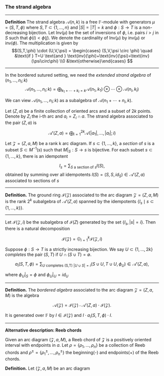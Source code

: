 ### The strand algebra

---
**Definition** The strand algebra $\mathcal{A}(n,k)$ is a free $\mathbb{F}$-module with generators $\mu=(S,T,\phi)$ where $S,T \subset \{1,...,n\}$ and $|S|=|T|=k$ and $\phi:S \to T$ is a non-decreasing bijection. Let $\text{Inv}(\mu)$ be the set of inversions of $\phi$, i.e. pairs $i > j$ in $S$ such that $\phi(i) < \phi (j)$. We denote the cardinality of $\text{Inv}(\mu)$ by $\text{inv}(\mu)$ or $\text{inv}(\phi)$. 
The multiplication is given by
$$(S,T,\phi) \cdot (U,V,\psi) = \begin{cases} (S,V,\psi \circ \phi) \quad &\text{if } T=U \text{and } \text{inv}(\phi)+\text{inv}(\psi)=\text{inv}(\psi\circ\phi) \\0 &\text{otherwise}\end{cases} $$

---

In the bordered sutured setting, we need the *extended strand algebra* of $(n_1,...,n_l;k)$
$$\mathcal{A}(n_1,...,n_l;k) = \bigoplus_{k_1+\cdots+k_l=k} \mathcal{A}(n_1,k_1)\otimes\cdots\otimes\mathcal{A}(n_l,k_l)$$

We can view $\mathcal{A}(n_1,...,n_l;k)$ as a subalgebra of $\mathcal{A}(n_1+\cdots+n_l,k)$.

Let $(Z,a)$ be a finite collection of oriented arcs and a subset of $2k$ points. Denote by $Z_i$ the i-th arc and $a_i=Z_i \cap a$. The strand algebra associated to the pair $(Z,a)$ is

$$\mathcal{A}'(Z,a) = \bigoplus_{i=1}^{2k}\mathcal{A}(|a_1|,...,|a_l|;i)$$

Let $\mathcal{Z} = (Z, a, M)$ be a rank k arc diagram. If $s\subset\{1,...,k\}$, a *section* of $s$ is a subset $S \subset M^{-1}(s)$ such that $M|_S: S \to s$ is bijective. For each subset $s \subset \{1,...,k\}$, there is an idempotent 

$$I_s=\sum_{S \text{ a section of } s} I(S),$$obtained by summing over all idempotents $I(S) = (S,S,id_S) \in \mathcal{A}'(Z,a)$ associated to sections of $s$

---
**Definition.** The ground ring $\mathcal{I}(\mathcal{Z})$ associated to the arc diagram $\mathcal{Z}=(Z,a,M)$ is the rank $2^k$ subalgebra of $\mathcal{A}'(Z,a)$ spanned by the idempotents $\{I_s \mid s \subset \{1,...,k\}\}$.

---

Let $\mathcal{I}(\mathcal{Z},i)$ be the subalgebra of $\mathcal{I}(Z)$ generated by the set $\{I_s, |s|=i\}$. Then there is a natural decomposition

$$\mathcal{I}(\mathcal{Z}) = \bigoplus_{i=1}^k \mathcal{I}(\mathcal{Z},i)$$

Suppose $\phi:S \to T$ is a strictly increasing bijection. We say $U \subset \{1,...,2k\}$ *completes* the pair $(S,T)$ if $U \cap (S \cup T) = \emptyset$.

$$a_i(S,T,\phi) = \sum_{U \text{ completes (S,T) }|U \cup S| = i} (S\cup U, T\cup U, \phi_U) \in \mathcal{A}'(Z,a),$$

where $\phi_U|_S = \phi$ and $\phi_U|_U = id_U$

---
**Definition.** The *bordered algebra* associated to the arc diagram $\mathcal{Z}=(Z,a,M)$ is the algebra

$$\mathcal{A}(\mathcal{Z}) = \mathcal{I}(\mathcal{Z}) \cdot \mathcal{A}'(Z,a) \cdot \mathcal{I}(\mathcal{Z}).$$

It is generated over $\mathbb{F}$ by $I \in \mathcal{I}(\mathcal{Z})$ and $I\cdot a_i(S,T,\phi)\cdot I$.

---

**Alternative description: Reeb chords**

Given an arc diagram $(\mathcal{Z},a,M)$, a Reeb chord of $\mathcal{Z}$ is a positively oriented interval with endpoints in $a$. 
Let $\rho = \{\rho_1, ..., \rho_n\}$ be a collection of Reeb chords and $\rho^\pm = \{\rho^\pm_1, ..., \rho^\pm_n\}$ the beginning(-) and endpoints(+) of the Reeb chords. 

**Definition.** Let $(\mathcal{Z},a,M)$ be an arc diagram
<!--stackedit_data:
eyJoaXN0b3J5IjpbNjk5MjA1ODEwLDk4NzU2MTAyMCwtMTI2NT
czNTM3MSwxOTAwMDgyOTY1LC0xNTc0NTQ2NDY0LC0xODUyODAy
MDgsODM1NzQ5MDI0LC0xNTQxNDMyNDg0LC0yNjQ0NDkzODksMT
M4NzU0MDYyOSwzNDU0NDg5NDJdfQ==
-->